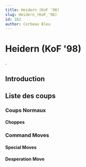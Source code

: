```yaml
---
title: Heidern (KoF '98)
slug: Heidern_(KoF_'98)
id: 182
author: Corbeau Bleu
---
```


# Heidern (KoF '98)

.

## Introduction

## Liste des coups

### Coups Normaux

#### Choppes

### Command Moves

#### Special Moves

#### Desperation Move
